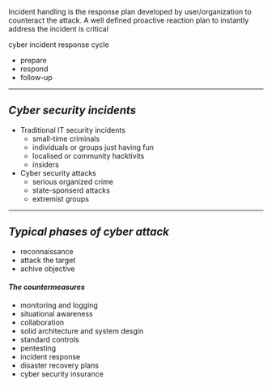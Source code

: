 Incident handling is the response plan developed by user/organization to counteract the attack.
A well defined proactive reaction plan to instantly address the incident is critical

cyber incident response cycle

- prepare
- respond
- follow-up

---

## _Cyber security incidents_

- Traditional IT security incidents
  - small-time criminals
  - individuals or groups just having fun
  - localised or community hacktivits
  - insiders
- Cyber security attacks
  - serious organized crime
  - state-sponserd attacks
  - extremist groups

---

## _Typical phases of cyber attack_

- reconnaissance
- attack the target
- achive objective

#### _The countermeasures_

- monitoring and logging
- situational awareness
- collaboration
- solid architecture and system desgin
- standard controls
- pentesting
- incident response
- disaster recovery plans
- cyber security insurance
